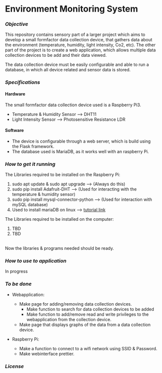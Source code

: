 # Environment Monitoring System

### *Objective*
This repository contains sensory part of a larger project which aims to develop a small formfactor data collection device, that gathers data about the environment (temperature, humidity, light intensity, Co2, etc). The other part of the project is to create a web application, which allows multiple data collection devices to be add and their data viewed. 

The data collection device must be easily configurable and able to run a database, in which all device related and sensor data is stored.


### *Specifications*
#### Hardware
The small formfactor data collection device used is a Raspberry Pi3.
  - Temperature & Humidity Sensor --> DHT11
  - Light Intensity Sensor --> Photosensitive Resistance LDR

#### Software
- The device is configurable through a web server, which is build using the Flask framework.
- The database used is MariaDB, as it works well with an raspberry Pi.


### *How to get it running*
The Libraries required to be installed on the Raspberry Pi:
1. sudo apt update & sudo apt upgrade --> (Always do this)
2. sudo pip install Adafruit-DHT --> (Used for interacting with the temperature & humidity sensor)
3. sudo pip install mysql-connector-python --> (Used for interaction with mySQL database)
4. Used to install mariaDB on linux --> [tutorial link](https://raspberrytips.com/install-mariadb-raspberry-pi/)


The Libraries required to be installed on the computer:
1. TBD
2. TBD

<br>
Now the libraries & programs needed should be ready.

### *How to use to application*
In progress


### *To be done*

- Webapplication:
  * Make page for adding/removing data collection devices.
      - Make function to search for data collection devices to be added
      - Make function to add/remove read and write privileges to the webapplication from the collection device. 
  * Make page that displays graphs of the data from a data collection device.

- Raspberry Pi:
  * Make a function to connect to a wifi network using SSID & Password.
  * Make webinterface prettier.


### *License* 

